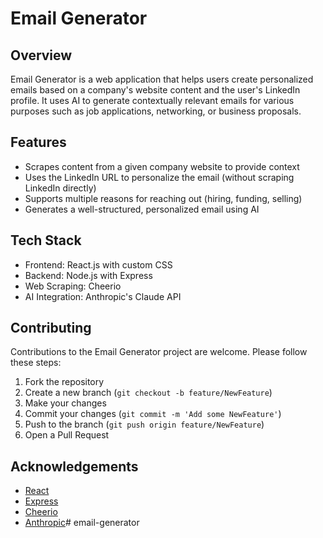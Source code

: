 # Email Generator

## Overview

Email Generator is a web application that helps users create personalized emails based on a company's website content and the user's LinkedIn profile. It uses AI to generate contextually relevant emails for various purposes such as job applications, networking, or business proposals.

## Features

- Scrapes content from a given company website to provide context
- Uses the LinkedIn URL to personalize the email (without scraping LinkedIn directly)
- Supports multiple reasons for reaching out (hiring, funding, selling)
- Generates a well-structured, personalized email using AI

## Tech Stack

- Frontend: React.js with custom CSS
- Backend: Node.js with Express
- Web Scraping: Cheerio
- AI Integration: Anthropic's Claude API

## Contributing

Contributions to the Email Generator project are welcome. Please follow these steps:

1. Fork the repository
2. Create a new branch (`git checkout -b feature/NewFeature`)
3. Make your changes
4. Commit your changes (`git commit -m 'Add some NewFeature'`)
5. Push to the branch (`git push origin feature/NewFeature`)
6. Open a Pull Request

## Acknowledgements

- [React](https://reactjs.org/)
- [Express](https://expressjs.com/)
- [Cheerio](https://cheerio.js.org/)
- [Anthropic](https://www.anthropic.com/)# email-generator
